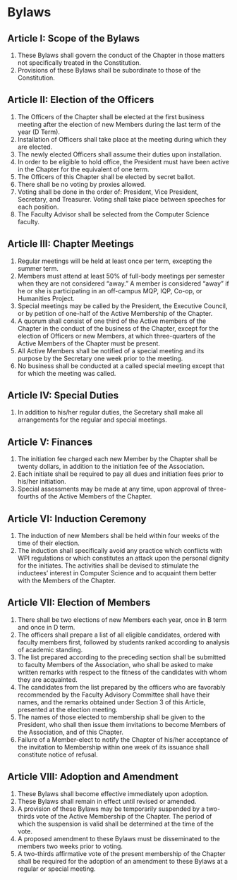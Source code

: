 # Bylaws

## Article I: Scope of the Bylaws

1. These Bylaws shall govern the conduct of the Chapter in those matters not specifically treated in the Constitution. 
2. Provisions of these Bylaws shall be subordinate to those of the Constitution. 

## Article II: Election of the Officers

1. The Officers of the Chapter shall be elected at the first business meeting after the election of new Members during the last term of the year (D Term).
2. Installation of Officers shall take place at the meeting during which they are elected.
3. The newly elected Officers shall assume their duties upon installation.
4. In order to be eligible to hold office, the President must have been active in the Chapter for the equivalent of one term. 
5. The Officers of this Chapter shall be elected by secret ballot. 
6. There shall be no voting by proxies allowed.
7. Voting shall be done in the order of: President, Vice President, Secretary, and Treasurer. Voting shall take place between speeches for each position.
8. The Faculty Advisor shall be selected from the Computer Science faculty. 

## Article III: Chapter Meetings

1. Regular meetings will be held at least once per term, excepting the summer term.
2. Members must attend at least 50% of full-body meetings per semester when they are not considered “away.” A member is considered “away” if he or she is participating in an off-campus MQP, IQP, Co-op, or Humanities Project.
3. Special meetings may be called by the President, the Executive Council, or by petition of one-half of the Active Membership of the Chapter.
4. A quorum shall consist of one third of the Active members of the Chapter in the conduct of the business of the Chapter, except for the election of Officers or new Members, at which three-quarters of the Active Members of the Chapter must be present. 
5. All Active Members shall be notified of a special meeting and its purpose by the Secretary one week prior to the meeting. 
6. No business shall be conducted at a called special meeting except that for which the meeting was called. 

## Article IV: Special Duties 

1. In addition to his/her regular duties, the Secretary shall make all arrangements for the regular and special meetings.

## Article V: Finances 

1. The initiation fee charged each new Member by the Chapter shall be twenty dollars, in addition to the initiation fee of the Association.
2. Each initiate shall be required to pay all dues and initiation fees prior to his/her initiation.
3. Special assessments may be made at any time, upon approval of three-fourths of the Active Members of the Chapter.

## Article VI: Induction Ceremony 

1. The induction of new Members shall be held within four weeks of the time of their election.
2. The induction shall specifically avoid any practice which conflicts with WPI regulations or which constitutes an attack upon the personal dignity for the initiates. The activities shall be devised to stimulate the inductees’ interest in Computer Science and to acquaint them better with the Members of the Chapter.

## Article VII: Election of Members 

1. There shall be two elections of new Members each year, once in B term and once in D term.
2. The officers shall prepare a list of all eligible candidates, ordered with faculty members first, followed by students ranked according to analysis of academic standing.
3. The list prepared according to the preceding section shall be submitted to faculty Members of the Association, who shall be asked to make written remarks with respect to the fitness of the candidates with whom they are acquainted.
4. The candidates from the list prepared by the officers who are favorably recommended by the Faculty Advisory Committee shall have their names, and the remarks obtained under Section 3 of this Article, presented at the election meeting.
5. The names of those elected to membership shall be given to the President, who shall then issue them invitations to become Members of the Association, and of this Chapter.
6. Failure of a Member-elect to notify the Chapter of his/her acceptance of the invitation to Membership within one week of its issuance shall constitute notice of refusal.

## Article VIII: Adoption and Amendment

1. These Bylaws shall become effective immediately upon adoption.
2. These Bylaws shall remain in effect until revised or amended.
3. A provision of these Bylaws may be temporarily suspended by a two-thirds vote of the Active Membership of the Chapter. The period of which the suspension is valid shall be determined at the time of the vote. 
4. A proposed amendment to these Bylaws must be disseminated to the members two weeks prior to voting.
5. A two-thirds affirmative vote of the present membership of the Chapter shall be required for the adoption of an amendment to these Bylaws at a regular or special meeting.